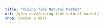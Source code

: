 ```yaml
---
title: "Rising Tide Natural Market"
url: /glen-cove/rising-tide-natural-market/
shop: Gemüse & Obst
---
```

